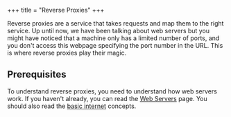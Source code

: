 +++
title = "Reverse Proxies"
+++

Reverse proxies are a service that takes requests and map them to the right service. Up until now, we have been talking about web servers but you might have noticed that a machine only has a limited number of ports, and you don't access this webpage specifying the port number in the URL. This is where reverse proxies play their magic.

## Prerequisites

To understand reverse proxies, you need to understand how web servers work. If you haven't already, you can read the [Web Servers](/docs/coreconcepts/web-server) page.
You should also read the [basic internet](/docs/coreconcepts/internet) concepts.

